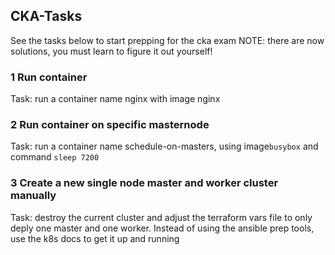 ## CKA-Tasks
See the tasks below to start prepping for the cka exam
NOTE: there are now solutions, you must learn to figure it out yourself!

### 1 Run container
Task: run a container name nginx with image nginx

### 2 Run container on specific masternode
Task: run a container name schedule-on-masters, using image```busybox``` and command ```sleep 7200```

### 3 Create a new single node master and worker cluster manually
Task: destroy the current cluster and adjust the terraform vars file to only deply one master and one worker. Instead of using the ansible prep tools, use the k8s docs to get it up and running
